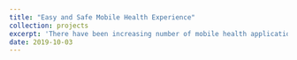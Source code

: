 ```yaml
---
title: "Easy and Safe Mobile Health Experience"
collection: projects
excerpt: 'There have been increasing number of mobile health applications available for general population. However, the usability and inproper guidance could result in suboptimal performance, if worse, misdiagnosis. To minimize human error in self-diagnosis using mobile phones, I have been building an smartphone application to guide users to perform the task correctly in real-time using computer vision techniques. I am also exploring a method to ensure sensor inputs (e.g., image, audio, accelerometer) are compatible for the machine learning models to perform at its best performance.'
date: 2019-10-03
---
```

